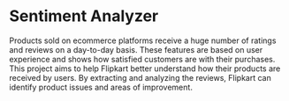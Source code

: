# Sentiment Analyzer

Products sold on ecommerce platforms receive a huge number of ratings and reviews on a day-to-day basis. These features are based on user experience and shows how satisfied customers are with their purchases. This project aims to help Flipkart better understand how their products are received by users. By extracting and analyzing the reviews, Flipkart can identify product issues and areas of improvement. 
